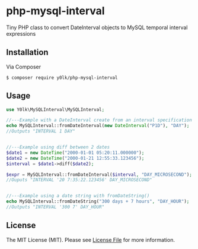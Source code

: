 # php-mysql-interval
Tiny PHP class to convert DateInterval objects to MySQL temporal interval expressions

## Installation

Via Composer

```shell
$ composer require y0lk/php-mysql-interval
```

## Usage

```php
use Y0lk\MySQLInterval\MySQLInterval;

//---Example with a DateInterval create from an interval specification
echo MySQLInterval::fromDateInterval(new DateInterval("P1D"), "DAY");
//Outputs "INTERVAL 1 DAY"


//---Example using diff between 2 dates
$date1 = new DateTime("2000-01-01 05:20:11.000000");
$date2 = new DateTime("2000-01-21 12:55:33.123456");
$interval = $date1->diff($date2);

$expr = MySQLInterval::fromDateInterval($interval, "DAY_MICROSECOND");
//Ouputs "INTERVAL '20 7:35:22.123456' DAY_MICROSECOND"


//---Example using a date string with fromDateString()
echo MySQLInterval::fromDateString("300 days + 7 hours", "DAY_HOUR");
//Outputs "INTERVAL '300 7' DAY_HOUR"
```

## License

The MIT License (MIT). Please see [License File](https://github.com/Y0lk/php-mysql-interval/blob/master/LICENSE) for more information.
